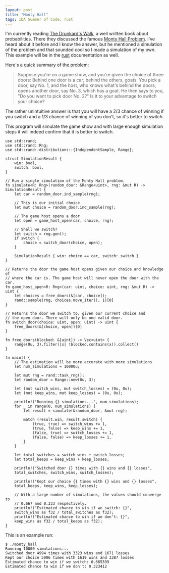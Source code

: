```yaml
---
layout: post
title: "Monty Hall"
tags: IDA Summer of Code, rust
---
```


I'm currently reading [The Drunkard's Walk][], a well written book about probabilities.
There they discussed the famous [Monty Hall Problem][]. I've heard about it before
and I know the answer, but he mentioned a simulation of the problem and that sounded
cool so I made a simulation of my own. This example will be in the [rust][] documentation
as well.

Here's a quick summary of the problem:

> Suppose you're on a game show, and you're given the choice of three doors:
> Behind one door is a car; behind the others, goats. You pick a door, say No. 1,
> and the host, who knows what's behind the doors, opens another door, say No. 3,
> which has a goat. He then says to you, "Do you want to pick door No. 2?"
> Is it to your advantage to switch your choice?

The rather unintuitive answer is that you will have a 2/3 chance of winning if
you switch and a 1/3 chance of winning of you don't, so it's better to switch.

This program will simulate the game show and with large enough simulation steps
it will indeed confirm that it is better to switch.

[Monty Hall Problem]: http://en.wikipedia.org/wiki/Monty_Hall_problem "The Monty Hall Problem"
[rust]: http://www.rust-lang.org/ "rust"
[The Drunkard's Walk]: http://www.amazon.com/The-Drunkards-Walk-Randomness-Rules/dp/0307275175 "The Drunkard's Walk"

```{.rust}
use std::rand;
use std::rand::Rng;
use std::rand::distributions::{IndependentSample, Range};

struct SimulationResult {
    win: bool,
    switch: bool,
}

// Run a single simulation of the Monty Hall problem.
fn simulate<R: Rng>(random_door: &Range<uint>, rng: &mut R) -> SimulationResult {
    let car = random_door.ind_sample(rng);

    // This is our initial choice
    let mut choice = random_door.ind_sample(rng);

    // The game host opens a door
    let open = game_host_open(car, choice, rng);

    // Shall we switch?
    let switch = rng.gen();
    if switch {
        choice = switch_door(choice, open);
    }

    SimulationResult { win: choice == car, switch: switch }
}

// Returns the door the game host opens given our choice and knowledge of
// where the car is. The game host will never open the door with the car.
fn game_host_open<R: Rng>(car: uint, choice: uint, rng: &mut R) -> uint {
    let choices = free_doors(&[car, choice]);
    rand::sample(rng, choices.move_iter(), 1)[0]
}

// Returns the door we switch to, given our current choice and
// the open door. There will only be one valid door.
fn switch_door(choice: uint, open: uint) -> uint {
    free_doors(&[choice, open])[0]
}

fn free_doors(blocked: &[uint]) -> Vec<uint> {
    range(0u, 3).filter(|x| !blocked.contains(x)).collect()
}

fn main() {
    // The estimation will be more accurate with more simulations
    let num_simulations = 10000u;

    let mut rng = rand::task_rng();
    let random_door = Range::new(0u, 3);

    let (mut switch_wins, mut switch_losses) = (0u, 0u);
    let (mut keep_wins, mut keep_losses) = (0u, 0u);

    println!("Running {} simulations...", num_simulations);
    for _ in range(0, num_simulations) {
        let result = simulate(&random_door, &mut rng);

        match (result.win, result.switch) {
            (true, true) => switch_wins += 1,
            (true, false) => keep_wins += 1,
            (false, true) => switch_losses += 1,
            (false, false) => keep_losses += 1,
        }
    }

    let total_switches = switch_wins + switch_losses;
    let total_keeps = keep_wins + keep_losses;

    println!("Switched door {} times with {} wins and {} losses",
    total_switches, switch_wins, switch_losses);

    println!("Kept our choice {} times with {} wins and {} losses",
    total_keeps, keep_wins, keep_losses);

    // With a large number of simulations, the values should converge to
    // 0.667 and 0.333 respectively.
    println!("Estimated chance to win if we switch: {}",
    switch_wins as f32 / total_switches as f32);
    println!("Estimated chance to win if we don't: {}",
    keep_wins as f32 / total_keeps as f32);
}
```

This is an example run:

```
$ ./monty_hall
Running 10000 simulations...
Switched door 4994 times with 3323 wins and 1671 losses
Kept our choice 5006 times with 1619 wins and 3387 losses
Estimated chance to win if we switch: 0.665399
Estimated chance to win if we don't: 0.323412
```

